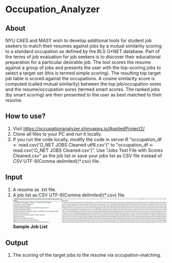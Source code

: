 # Occupation_Analyzer
## About
NYU CAES and MASY wish to develop additional tools for student job seekers to match their resumes against jobs by a mutual similarity scoring to a standard occupation as defined by the BLS O*NET database. Part of the terms of job evaluation for job seekers is to discover their educational preparation for a particular desirable job. The tool scores the resume against a group of jobs and presents the user with the top-scoring jobs to select a target set (this is termed simple scoring). The resulting top target job table is scored against the occupations. A cosine similarity score is computed (called mutual similarity) between the top job/occupation sores and the resume/occupation sores (termed smart scores. The ranked jobs  (by smart scoring) are then presented to the user as best matched to their resume.

## How to use?
1. Visit https://occupationanalyzer.shinyapps.io/AppliedProject2/
2. Clone all files to your PC and run it locally.
3. If you run the code locally, modify the code in server.R "occupation_df <- read.csv('O_NET JOBS Cleaned utf8.csv')" to "occupation_df <- read.csv('O_NET JOBS Cleaned.csv')". Use "Jobs Test File with Scores Cleaned.csv" as the job list or save your jobs list as CSV file instead of CSV UTF-8(Comma delimited)(*.csv) file.
## Input
1. A resume as .txt file.
2. A job list as CSV UTF-8(Comma delimited)(*.csv) file.
![](https://github.com/kasper3144/Occupation_Analyzer/blob/master/www/job_list.png)
__Sample Job List__

## Output
1. The scoring of the target jobs to the resume via occupation-matching.

